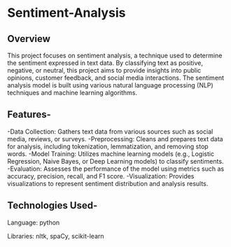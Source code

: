 # Sentiment-Analysis
## Overview
This project focuses on sentiment analysis, a technique used to determine the sentiment expressed in text data. By classifying text as positive, negative, or neutral, this project aims to provide insights into public opinions, customer feedback, and social media interactions. The sentiment analysis model is built using various natural language processing (NLP) techniques and machine learning algorithms.

## Features-
-Data Collection: Gathers text data from various sources such as social media, reviews, or surveys.
-Preprocessing: Cleans and prepares text data for analysis, including tokenization, lemmatization, and removing stop words.
-Model Training: Utilizes machine learning models (e.g., Logistic Regression, Naive Bayes, or Deep Learning models) to classify sentiments.
-Evaluation: Assesses the performance of the model using metrics such as accuracy, precision, recall, and F1 score.
-Visualization: Provides visualizations to represent sentiment distribution and analysis results.

## Technologies Used-
Language: python

Libraries: nltk, spaCy, scikit-learn
